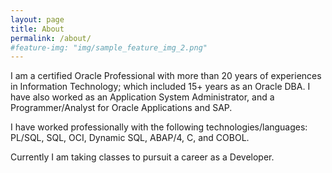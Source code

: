 ```yaml
---
layout: page
title: About
permalink: /about/
#feature-img: "img/sample_feature_img_2.png"
---
```

I am a certified Oracle Professional with more than 20 years of experiences in Information Technology; 
which included 15+ years as an Oracle DBA.  I have also worked as an Application System Administrator, 
and a Programmer/Analyst for Oracle Applications and SAP.  

I have worked professionally with the following technologies/languages: PL/SQL, SQL, OCI, Dynamic SQL, ABAP/4, C, and COBOL.  

Currently I am taking classes to pursuit a career as a Developer.  


